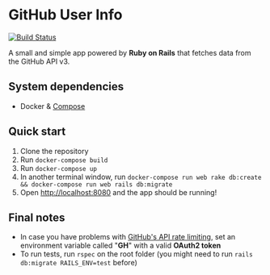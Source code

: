 # GitHub User Info
[![Build Status](https://travis-ci.com/uppe-r/github_userinfo.svg?token=iy8cDzpCgypSkJPdoxMC&branch=master)](https://travis-ci.com/uppe-r/github_userinfo)

A small and simple app powered by **Ruby on Rails** that fetches data from the GitHub API v3.

## System dependencies

 - Docker & [Compose](https://docs.docker.com/compose/install/)

## Quick start

 1. Clone the repository
 2. Run `docker-compose build`
 3. Run `docker-compose up`
 4. In another terminal window, run `docker-compose run web rake db:create && docker-compose run web rails db:migrate`
 5. Open [http://localhost:8080](http://localhost:8080) and the app should be running!

## Final notes

 - In case you have problems with [GitHub's API rate limiting](https://developer.github.com/v3/rate_limit/), set an environment variable called "**GH**" with a valid **OAuth2 token**
 - To run tests, run `rspec` on the root folder (you might need to run `rails db:migrate RAILS_ENV=test` before)
